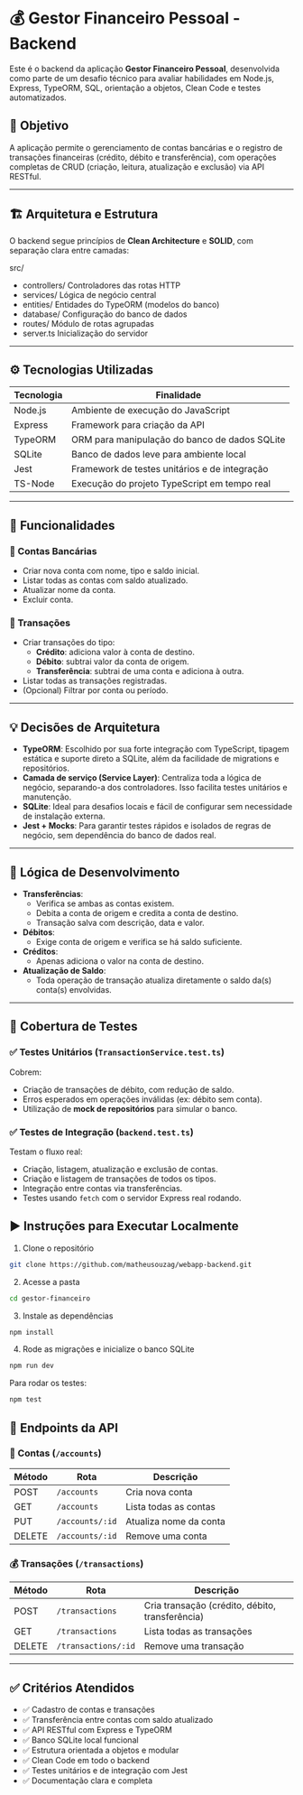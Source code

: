 # 💰 Gestor Financeiro Pessoal - Backend

Este é o backend da aplicação **Gestor Financeiro Pessoal**, desenvolvida como parte de um desafio técnico para avaliar habilidades em Node.js, Express, TypeORM, SQL, orientação a objetos, Clean Code e testes automatizados.

## 📌 Objetivo

A aplicação permite o gerenciamento de contas bancárias e o registro de transações financeiras (crédito, débito e transferência), com operações completas de CRUD (criação, leitura, atualização e exclusão) via API RESTful.

---

## 🏗️ Arquitetura e Estrutura

O backend segue princípios de **Clean Architecture** e **SOLID**, com separação clara entre camadas:

src/
- controllers/ Controladores das rotas HTTP
- services/ Lógica de negócio central
- entities/ Entidades do TypeORM (modelos do banco)
- database/ Configuração do banco de dados
- routes/ Módulo de rotas agrupadas
- server.ts Inicialização do servidor

---

## ⚙️ Tecnologias Utilizadas

| Tecnologia   | Finalidade                                      |
|--------------|--------------------------------------------------|
| Node.js      | Ambiente de execução do JavaScript              |
| Express      | Framework para criação da API                   |
| TypeORM      | ORM para manipulação do banco de dados SQLite  |
| SQLite       | Banco de dados leve para ambiente local         |
| Jest         | Framework de testes unitários e de integração   |
| TS-Node      | Execução do projeto TypeScript em tempo real    |

---

## 📌 Funcionalidades

### 📁 Contas Bancárias
- Criar nova conta com nome, tipo e saldo inicial.
- Listar todas as contas com saldo atualizado.
- Atualizar nome da conta.
- Excluir conta.

### 💸 Transações
- Criar transações do tipo:
  - **Crédito**: adiciona valor à conta de destino.
  - **Débito**: subtrai valor da conta de origem.
  - **Transferência**: subtrai de uma conta e adiciona à outra.
- Listar todas as transações registradas.
- (Opcional) Filtrar por conta ou período.

---

## 💡 Decisões de Arquitetura

- **TypeORM**: Escolhido por sua forte integração com TypeScript, tipagem estática e suporte direto a SQLite, além da facilidade de migrations e repositórios.
- **Camada de serviço (Service Layer)**: Centraliza toda a lógica de negócio, separando-a dos controladores. Isso facilita testes unitários e manutenção.
- **SQLite**: Ideal para desafios locais e fácil de configurar sem necessidade de instalação externa.
- **Jest + Mocks**: Para garantir testes rápidos e isolados de regras de negócio, sem dependência do banco de dados real.

---

## 🧠 Lógica de Desenvolvimento

- **Transferências**:
  - Verifica se ambas as contas existem.
  - Debita a conta de origem e credita a conta de destino.
  - Transação salva com descrição, data e valor.
- **Débitos**:
  - Exige conta de origem e verifica se há saldo suficiente.
- **Créditos**:
  - Apenas adiciona o valor na conta de destino.
- **Atualização de Saldo**:
  - Toda operação de transação atualiza diretamente o saldo da(s) conta(s) envolvidas.

---

## 🧪 Cobertura de Testes

### ✅ Testes Unitários (`TransactionService.test.ts`)
Cobrem:
- Criação de transações de débito, com redução de saldo.
- Erros esperados em operações inválidas (ex: débito sem conta).
- Utilização de **mock de repositórios** para simular o banco.

### ✅ Testes de Integração (`backend.test.ts`)
Testam o fluxo real:
- Criação, listagem, atualização e exclusão de contas.
- Criação e listagem de transações de todos os tipos.
- Integração entre contas via transferências.
- Testes usando `fetch` com o servidor Express real rodando.

## ▶️ Instruções para Executar Localmente

1. Clone o repositório
```bash
git clone https://github.com/matheusouzag/webapp-backend.git
```
2. Acesse a pasta
```bash
cd gestor-financeiro
```
3. Instale as dependências
```bash
npm install
```
4. Rode as migrações e inicialize o banco SQLite
```bash
npm run dev
```
Para rodar os testes:
```bash
npm test
```

## 📡 Endpoints da API

### 🏦 Contas (`/accounts`)

| Método | Rota            | Descrição                   |
|--------|------------------|-----------------------------|
| POST   | `/accounts`      | Cria nova conta             |
| GET    | `/accounts`      | Lista todas as contas       |
| PUT    | `/accounts/:id`  | Atualiza nome da conta      |
| DELETE | `/accounts/:id`  | Remove uma conta            |

### 💰 Transações (`/transactions`)

| Método | Rota                 | Descrição                                  |
|--------|----------------------|--------------------------------------------|
| POST   | `/transactions`      | Cria transação (crédito, débito, transferência) |
| GET    | `/transactions`      | Lista todas as transações                  |
| DELETE | `/transactions/:id`  | Remove uma transação                       |

---

## ✅ Critérios Atendidos

- ✅ Cadastro de contas e transações  
- ✅ Transferência entre contas com saldo atualizado  
- ✅ API RESTful com Express e TypeORM  
- ✅ Banco SQLite local funcional  
- ✅ Estrutura orientada a objetos e modular  
- ✅ Clean Code em todo o backend  
- ✅ Testes unitários e de integração com Jest  
- ✅ Documentação clara e completa  

